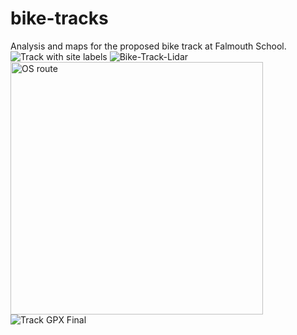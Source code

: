 
# bike-tracks
 
Analysis and maps for the proposed bike track at Falmouth School.
![Track with site labels](https://user-images.githubusercontent.com/22789869/124332929-ab3fff80-db8a-11eb-9b18-f5a6d98f16d9.png)
![Bike-Track-Lidar](https://user-images.githubusercontent.com/22789869/124304453-a3b53200-db5b-11eb-8554-59f08c19fa75.png)
<img width="404" alt="OS route" src="https://user-images.githubusercontent.com/22789869/124304458-a4e65f00-db5b-11eb-8337-6092abf9997c.png">
![Track GPX Final](https://user-images.githubusercontent.com/22789869/124304464-a748b900-db5b-11eb-8664-46b41797df86.png)

